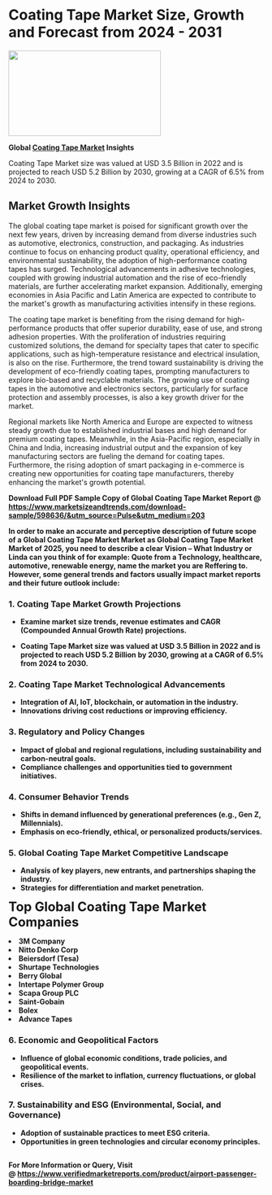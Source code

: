 <H1>Coating Tape Market Size, Growth and Forecast from 2024 - 2031</H1><img class="aligncenter size-medium wp-image-584254" src="https://thirdeyenews.in/wp-content/uploads/2024/09/Global-Market-Research-300x168.jpeg" alt="" width="300" height="168" /><p><strong>Global&nbsp;<a href="https://www.marketsizeandtrends.com/download-sample/598636/&amp;utm_source=Pulse&amp;utm_medium=203">Coating Tape Market</a> Insights</strong></p><p>Coating Tape Market size was valued at USD 3.5 Billion in 2022 and is projected to reach USD 5.2 Billion by 2030, growing at a CAGR of 6.5% from 2024 to 2030.</p><p><h2>Market Growth Insights</h2> <p>The global coating tape market is poised for significant growth over the next few years, driven by increasing demand from diverse industries such as automotive, electronics, construction, and packaging. As industries continue to focus on enhancing product quality, operational efficiency, and environmental sustainability, the adoption of high-performance coating tapes has surged. Technological advancements in adhesive technologies, coupled with growing industrial automation and the rise of eco-friendly materials, are further accelerating market expansion. Additionally, emerging economies in Asia Pacific and Latin America are expected to contribute to the market's growth as manufacturing activities intensify in these regions.</p> <p><strong></strong></p> <p>The coating tape market is benefiting from the rising demand for high-performance products that offer superior durability, ease of use, and strong adhesion properties. With the proliferation of industries requiring customized solutions, the demand for specialty tapes that cater to specific applications, such as high-temperature resistance and electrical insulation, is also on the rise. Furthermore, the trend toward sustainability is driving the development of eco-friendly coating tapes, prompting manufacturers to explore bio-based and recyclable materials. The growing use of coating tapes in the automotive and electronics sectors, particularly for surface protection and assembly processes, is also a key growth driver for the market.</p> <p>Regional markets like North America and Europe are expected to witness steady growth due to established industrial bases and high demand for premium coating tapes. Meanwhile, in the Asia-Pacific region, especially in China and India, increasing industrial output and the expansion of key manufacturing sectors are fueling the demand for coating tapes. Furthermore, the rising adoption of smart packaging in e-commerce is creating new opportunities for coating tape manufacturers, thereby enhancing the market's growth potential.</p> <p><strong></p><p><span class=""><strong>Download Full PDF Sample Copy of Global Coating Tape Market Report</strong> @ <a href="https://www.marketsizeandtrends.com/download-sample/598636/&amp;utm_source=Pulse&amp;utm_medium=203" target="_blank">https://www.marketsizeandtrends.com/download-sample/598636/&amp;utm_source=Pulse&amp;utm_medium=203</a></span></p><p>In order to make an accurate and perceptive description of future scope of a Global&nbsp;Coating Tape Market Market as Global&nbsp;Coating Tape Market Market of 2025, you need to describe a clear Vision &ndash; What Industry or Linda can you think of for example: Quote from a Technology, healthcare, automotive, renewable energy, name the market you are Reffering to. However, some general trends and factors usually impact market reports and their future outlook include:</p><h3>1.&nbsp;<strong>Coating Tape Market Growth Projections</strong></h3><ul><li>Examine market size trends, revenue estimates and CAGR (Compounded Annual Growth Rate) projections.</li><li><p>Coating Tape Market size was valued at USD 3.5 Billion in 2022 and is projected to reach USD 5.2 Billion by 2030, growing at a CAGR of 6.5% from 2024 to 2030.</p></li></ul><h3>2.&nbsp;<strong>Coating Tape Market Technological Advancements</strong></h3><ul><li>Integration of AI, IoT, blockchain, or automation in the industry.</li><li>Innovations driving cost reductions or improving efficiency.</li></ul><h3>3.&nbsp;<strong>Regulatory and Policy Changes</strong></h3><ul><li>Impact of global and regional regulations, including sustainability and carbon-neutral goals.</li><li>Compliance challenges and opportunities tied to government initiatives.</li></ul><h3>4.&nbsp;<strong>Consumer Behavior Trends</strong></h3><ul><li>Shifts in demand influenced by generational preferences (e.g., Gen Z, Millennials).</li><li>Emphasis on eco-friendly, ethical, or personalized products/services.</li></ul><h3>5.&nbsp;<strong>Global Coating Tape Market Competitive Landscape</strong></h3><ul><li>Analysis of key players, new entrants, and partnerships shaping the industry.</li><li>Strategies for differentiation and market penetration.</li></ul><p data-pm-slice="1 1 []"><span style="color: inherit; font-family: inherit; font-size: 25px;">Top Global Coating Tape Market Companies</span></p><div class="" data-test-id=""><p><li>3M Company</li><li> Nitto Denko Corp</li><li> Beiersdorf (Tesa)</li><li> Shurtape Technologies</li><li> Berry Global</li><li> Intertape Polymer Group</li><li> Scapa Group PLC</li><li> Saint-Gobain</li><li> Bolex</li><li> Advance Tapes</li></p></div><h3>6.&nbsp;<strong>Economic and Geopolitical Factors</strong></h3><ul><li>Influence of global economic conditions, trade policies, and geopolitical events.</li><li>Resilience of the market to inflation, currency fluctuations, or global crises.</li></ul><h3>7.&nbsp;<strong>Sustainability and ESG (Environmental, Social, and Governance)</strong></h3><ul><li>Adoption of sustainable practices to meet ESG criteria.</li><li>Opportunities in green technologies and circular economy principles.</li></ul><h2><strong style="font-size: 14px;">For More Information or Query, Visit @&nbsp;</strong><a style="background-color: #ffffff; font-size: 14px;" href="https://www.marketsizeandtrends.com/report/coating-tape-market/" target="_blank">https://www.verifiedmarketreports.com/product/airport-passenger-boarding-bridge-market</a></h2>
